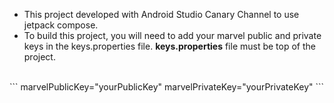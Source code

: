 * This project developed with Android Studio Canary Channel to use jetpack compose. 
* To build this project, you will need to add your marvel public and private keys in the keys.properties file. **keys.properties** file must be top of the project.
<br> 
```
marvelPublicKey="yourPublicKey"
marvelPrivateKey="yourPrivateKey"
```